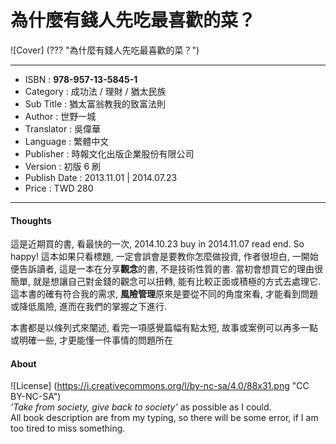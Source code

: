 # 為什麼有錢人先吃最喜歡的菜？

![Cover] (??? "為什麼有錢人先吃最喜歡的菜？")

---

+ ISBN         : **978-957-13-5845-1**
+ Category     : 成功法 / 理財 / 猶太民族
+ Sub Title    : 猶太富翁教我的致富法則
+ Author       : 世野一城
+ Translator   : 吳偉華
+ Language     : 繁體中文
+ Publisher    : 時報文化出版企業股份有限公司
+ Version      : 初版 6 刷
+ Publish Date : 2013.11.01 | 2014.07.23
+ Price        : TWD 280

---

#### Thoughts

這是近期買的書, 看最快的一次, 2014.10.23 buy in 2014.11.07 read end. So happy! 這本如果只看標題, 一定會誤會是要教你怎麼做投資, 作者很坦白, 一開始便告訴讀者, 這是一本在分享**觀念**的書, 不是技術性質的書. 當初會想買它的理由很簡單, 就是想讓自己對金錢的觀念可以扭轉, 能有比較正面或積極的方式去處理它. 這本書的確有符合我的需求, **風險管理**原來是要從不同的角度來看, 才能看到問題或降低風險, 進而在我們的掌握之下進行.

本書都是以條列式來闡述, 看完一項感覺篇幅有點太短, 故事或案例可以再多一點或明確一些, 才更能懂一件事情的問題所在

#### About

![License] (https://i.creativecommons.org/l/by-nc-sa/4.0/88x31.png "CC BY-NC-SA")  
*'Take from society, give back to society'* as possible as I could.  
All book description are from my typing, so there will be some error, if I am too tired to miss something.
